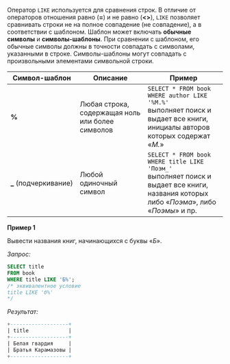 Оператор `LIKE` используется для сравнения строк. В отличие от операторов отношения равно (**=**) и не равно (**<>**), `LIKE` позволяет сравнивать строки не на полное совпадение (не совпадение), а в соответствии с шаблоном. Шаблон может включать **обычные символы** и **символы-шаблоны**. При сравнении с шаблоном, его обычные символы должны в точности совпадать с символами, указанными в строке. Символы-шаблоны могут совпадать с произвольными элементами символьной строки.

| Символ-шаблон         | Описание                                         | Пример                                                                                                                                       |
| --------------------- | ------------------------------------------------ | -------------------------------------------------------------------------------------------------------------------------------------------- |
| **%**                 | Любая строка, содержащая ноль или более символов | `SELECT * FROM book WHERE author LIKE '%М.%'`  <br>выполняет поиск и выдает все книги, инициалы авторов которых содержат «_М._»              |
| **_** (подчеркивание) | Любой одиночный символ                           | `SELECT * FROM book WHERE title LIKE 'Поэм_'`  <br>выполняет поиск и выдает все книги, названия которых либо «_Поэма_», либо «_Поэмы_» и пр. |
**Пример 1**

Вывести названия книг, начинающихся с буквы «_Б_».

_Запрос:_

```sql
SELECT title 
FROM book
WHERE title LIKE 'Б%';
/* эквивалентное условие 
title LIKE 'б%'
*/
```

_Результат:_

```sql
+-------------------+
| title             |
+-------------------+
| Белая гвардия     |
| Братья Карамазовы |
+-------------------+
```

